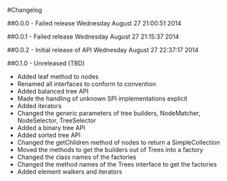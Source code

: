 #Changelog


##0.0.0 - Failed release
Wednesday August 27 21:00:51 2014

##0.0.1 - Failed release
Wednesday August 27 21:15:37 2014

##0.0.2 - Initial release of API
Wednesday August 27 22:37:17 2014

##0.1.0 - Unreleased (TBD)
* Added leaf method to nodes
* Renamed all interfaces to conform to convention
* Added balanced tree API
* Made the handling of unknown SPI implementations explicit
* Added iterators
* Changed the generic parameters of tree builders, NodeMatcher, NodeSelector, TreeSelector
* Added a binary tree API
* Added sorted  tree API
* Changed the getChildren method of nodes to return a SimpleCollection
* Moved the methods to get the builders out of Trees into a factory
* Changed the class names of the factories
* Changed the method names of the Trees interface to get the factories
* Added element walkers and iterators
